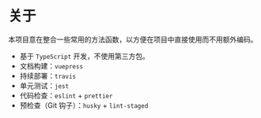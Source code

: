 # 关于

本项目意在整合一些常用的方法函数，以方便在项目中直接使用而不用额外编码。

- 基于 `TypeScript` 开发，不使用第三方包。
- 文档构建：`vuepress`
- 持续部署：`travis`
- 单元测试：`jest`
- 代码检查：`eslint` + `prettier`
- 预检查（Git 钩子）：`husky` + `lint-staged`
